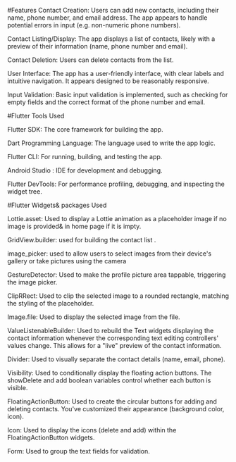 #Features
Contact Creation: Users can add new contacts, including their name, phone number, and email address. The app appears to handle potential errors in input (e.g. non-numeric phone numbers).

Contact Listing/Display: The app displays a list of contacts, likely with a preview of their information (name, phone number and email).

Contact Deletion: Users can delete contacts from the list.

User Interface: The app has a user-friendly interface, with clear labels and intuitive navigation. It appears designed to be reasonably responsive.

Input Validation: Basic input validation is implemented, such as checking for empty fields and the correct format of the phone number and email.

#Flutter Tools Used

Flutter SDK: The core framework for building the app.

Dart Programming Language: The language used to write the app logic.

Flutter CLI: For running, building, and testing the app.

Android Studio : IDE for development and debugging.

Flutter DevTools: For performance profiling, debugging, and inspecting the widget tree.

#Flutter Widgets& packages Used

Lottie.asset: Used to display a Lottie animation as a placeholder image if no image is provided& in home page if it is impty. 

GridView.builder: used for building the contact list .

image_picker: used to allow users to select images from their device's gallery or take pictures using the camera

GestureDetector: Used to make the profile picture area tappable, triggering the image picker.

ClipRRect: Used to clip the selected image to a rounded rectangle, matching the styling of the placeholder.

Image.file: Used to display the selected image from the file.

ValueListenableBuilder: Used to rebuild the Text widgets displaying the contact information whenever the corresponding text editing controllers' values change. This allows for a "live" preview of the contact information.

Divider: Used to visually separate the contact details (name, email, phone).

Visibility: Used to conditionally display the floating action buttons. The showDelete and add boolean variables control whether each button is visible.

FloatingActionButton: Used to create the circular buttons for adding and deleting contacts. You've customized their appearance (background color, icon).

Icon: Used to display the icons (delete and add) within the FloatingActionButton widgets.

Form: Used to group the text fields for validation.
